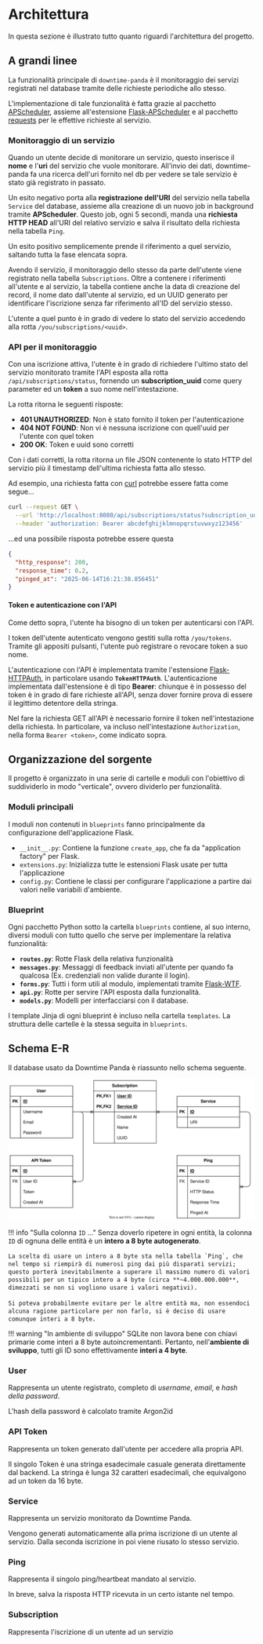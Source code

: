 # Architettura

In questa sezione è illustrato tutto quanto riguardi l'architettura del progetto.

## A grandi linee

La funzionalità principale di `downtime-panda` è il monitoraggio dei servizi registrati nel database tramite delle richieste periodiche allo stesso.

L'implementazione di tale funzionalità è fatta grazie al pacchetto [APScheduler](https://pypi.org/project/APScheduler/), assieme all'estensione [Flask-APScheduler](https://pypi.org/project/Flask-APScheduler/) e al pacchetto [requests](https://requests.readthedocs.io/en/latest/) per le effettive richieste al servizio.

### Monitoraggio di un servizio

Quando un utente decide di monitorare un servizio, questo inserisce il **nome** e l'**uri** del servizio che vuole monitorare. All'invio dei dati, downtime-panda fa una ricerca dell'uri fornito nel db per vedere se tale servizio è stato già registrato in passato.

Un esito negativo porta alla **registrazione dell'URI** del servizio nella tabella `Service` del database, assieme alla creazione di un nuovo job in background tramite **APScheduler**.
Questo job, ogni 5 secondi, manda una **richiesta HTTP HEAD** all'URI del relativo servizio e salva il risultato della richiesta nella tabella `Ping`.

Un esito positivo semplicemente prende il riferimento a quel servizio, saltando tutta la fase elencata sopra.

Avendo il servizio, il monitoraggio dello stesso da parte dell'utente viene registrato nella tabella `Subscriptions`. Oltre a contenere i riferimenti all'utente e al servizio, la tabella contiene anche la data di creazione del record, il nome dato dall'utente al servizio, ed un UUID generato per identificare l'iscrizione senza far riferimento all'ID del servizio stesso.

L'utente a quel punto è in grado di vedere lo stato del servizio accedendo alla rotta `/you/subscriptions/<uuid>`.

### API per il monitoraggio

Con una iscrizione attiva, l'utente è in grado di richiedere l'ultimo stato del servizio monitorato tramite l'API esposta alla rotta `/api/subscriptions/status`, fornendo un **subscription_uuid** come query parameter ed un **token** a suo nome nell'intestazione.

La rotta ritorna le seguenti risposte:

- **401 UNAUTHORIZED**: Non è stato fornito il token per l'autenticazione
- **404 NOT FOUND**: Non vi è nessuna iscrizione con quell'uuid per l'utente con quel token
- **200 OK**: Token e uuid sono corretti

Con i dati corretti, la rotta ritorna un file JSON contenente lo stato HTTP del servizio più il timestamp dell'ultima richiesta fatta allo stesso.

Ad esempio, una richiesta fatta con [curl](https://curl.se/) potrebbe essere fatta come segue...

``` sh
curl --request GET \
  --url 'http://localhost:8080/api/subscriptions/status?subscription_uuid=00000000-0000-0000-0000-000000000000' \
  --header 'authorization: Bearer abcdefghijklmnopqrstuvwxyz123456'
```

...ed una possibile risposta potrebbe essere questa

```json
{
  "http_response": 200,
  "response_time": 0.2,
  "pinged_at": "2025-06-14T16:21:38.856451"
}
```

#### Token e autenticazione con l'API

Come detto sopra, l'utente ha bisogno di un token per autenticarsi con l'API.

I token dell'utente autenticato vengono gestiti sulla rotta `/you/tokens`. Tramite gli appositi pulsanti, l'utente può registrare o revocare token a suo nome.

L'autenticazione con l'API è implementata tramite l'estensione [Flask-HTTPAuth](https://flask-httpauth.readthedocs.io/en/latest/), in particolare usando **`TokenHTTPAuth`**. L'autenticazione implementata dall'estensione è di tipo **Bearer**: chiunque è in possesso del token è in grado di fare richieste all'API, senza dover fornire prova di essere il legittimo detentore della stringa.

Nel fare la richiesta GET all'API è necessario fornire il token nell'intestazione della richiesta. In particolare, va incluso nell'intestazione `Authorization`, nella forma `Bearer <token>`, come indicato sopra.

## Organizzazione del sorgente

Il progetto è organizzato in una serie di cartelle e moduli con l'obiettivo di suddividerlo in modo "verticale", ovvero dividerlo per funzionalità.

### Moduli principali

I moduli non contenuti in `blueprints` fanno principalmente da configurazione dell'applicazione Flask.

- `__init__.py`: Contiene la funzione `create_app`, che fa da "application factory" per Flask.
- `extensions.py`: Inizializza tutte le estensioni Flask usate per tutta l'applicazione
- `config.py`: Contiene le classi per configurare l'applicazione a partire dai valori nelle variabili d'ambiente.

### Blueprint

Ogni pacchetto Python sotto la cartella `blueprints` contiene, al suo interno, diversi moduli con tutto quello che serve per implementare la relativa funzionalità:

- **`routes.py`**: Rotte Flask della relativa funzionalità
- **`messages.py`**: Messaggi di feedback inviati all'utente per quando fa qualcosa (Ex. credenziali non valide durante il login).
- **`forms.py`**: Tutti i form utili al modulo, implementati tramite [Flask-WTF](https://flask-wtf.readthedocs.io/en/latest/).
- **`api.py`**: Rotte per servire l'API esposta dalla funzionalità.
- **`models.py`**: Modelli per interfacciarsi con il database.

I template Jinja di ogni blueprint è incluso nella cartella `templates`. La struttura delle cartelle è la stessa seguita in `blueprints`.

## Schema E-R

Il database usato da Downtime Panda è riassunto nello schema seguente.

![Entity Relationship Diagram](assets/er_schema.drawio.svg)

!!! info "Sulla colonna `ID` ..."
    Senza doverlo ripetere in ogni entità, la colonna `ID` di ognuna delle entità è un **intero a 8 byte autogenerato**.

    La scelta di usare un intero a 8 byte sta nella tabella `Ping`, che nel tempo si riempirà di numerosi ping dai più disparati servizi; questo porterà inevitabilmente a superare il massimo numero di valori possibili per un tipico intero a 4 byte (circa **~4.000.000.000**, dimezzati se non si vogliono usare i valori negativi).

    Si poteva probabilmente evitare per le altre entità ma, non essendoci alcuna ragione particolare per non farlo, si è deciso di usare comunque interi a 8 byte.

!!! warning "In ambiente di sviluppo"
    SQLite non lavora bene con chiavi primarie come interi a 8 byte autoincrementanti. Pertanto, nell'**ambiente di sviluppo**, tutti gli ID sono effettivamente **interi a 4 byte**.

### User

Rappresenta un utente registrato, completo di *username*, *email*, e *hash della password*.

L'hash della password è calcolato tramite Argon2id

### API Token

Rappresenta un token generato dall'utente per accedere alla propria API.

Il singolo Token è una stringa esadecimale casuale generata direttamente dal backend. La stringa è lunga 32 caratteri esadecimali, che equivalgono ad un token da 16 byte.

### Service

Rappresenta un servizio monitorato da Downtime Panda.

Vengono generati automaticamente alla prima iscrizione di un utente al servizio. Dalla seconda iscrizione in poi viene riusato lo stesso servizio.

### Ping

Rappresenta il singolo ping/heartbeat mandato al servizio.

In breve, salva la risposta HTTP ricevuta in un certo istante nel tempo.

### Subscription

Rappresenta l'iscrizione di un utente ad un servizio
